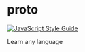 # proto

[![JavaScript Style Guide](https://cdn.rawgit.com/standard/standard/master/badge.svg)](https://github.com/standard/standard)

Learn any language
